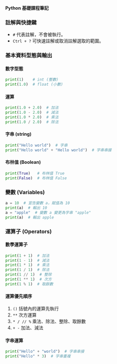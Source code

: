 **Python 基礎課程筆記**

### 註解與快捷鍵
- `#` 代表註解，不會被執行。
- `Ctrl + ?` 可快速註解或取消註解選取的範圍。

### 基本資料型態與輸出
#### 數字型態
```python
print(1)    # int (整數)
print(1.0)  # float (小數)
```

#### 運算
```python
print(1.0 + 2.0)  # 加法
print(1.0 - 2.0)  # 減法
print(1.0 * 2.0)  # 乘法
print(1.0 / 2.0)  # 除法
```

#### 字串 (string)
```python
print("Hello world")  # 字串
print("Hello world" + "Hello world")  # 字串串接
```

#### 布林值 (Boolean)
```python
print(True)   # 布林值 True
print(False)  # 布林值 False
```

### 變數 (Variables)
```python
a = 10  # 宣告變數 a，賦值為 10
print(a)  # 輸出 10
a = "apple"  # 變數 a 變更為字串 "apple"
print(a)  # 輸出 apple
```

### 運算子 (Operators)
#### 數學運算子
```python
print(1 + 1)  # 加法
print(1 - 1)  # 減法
print(1 * 1)  # 乘法
print(1 / 1)  # 除法
print(1 // 1)  # 整除
print(1 ** 1)  # 次方
print(1 % 1)  # 取餘數
```

#### 運算優先順序
1. `()` 括號內的運算先執行
2. `**` 次方運算
3. `* / // %` 乘法、除法、整除、取餘數
4. `+ -` 加法、減法

#### 字串運算
```python
print("Hello" + "world")  # 字串串接
print("Hello" * 3)  # 字串重複
```
